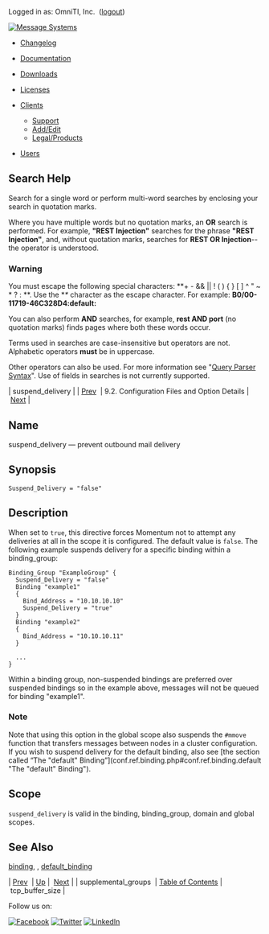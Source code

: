 Logged in as: OmniTI, Inc.  ([logout](https://support.messagesystems.com/logout.php))

[![Message Systems](https://support.messagesystems.com/images/ms-white205.png)](https://support.messagesystems.com/start.php) 

*   [Changelog](https://support.messagesystems.com/start.php?show=changelog)
*   [Documentation](https://support.messagesystems.com/docs/)
*   [Downloads](https://support.messagesystems.com/start.php)

*   [Licenses](https://support.messagesystems.com/license_summary.php)
*   <a href="">Clients</a>
    *   [Support](https://support.messagesystems.com/cs.php)
    *   [Add/Edit](https://support.messagesystems.com/edit_client.php)
    *   [Legal/Products](https://support.messagesystems.com/edit_products.php)
*   [Users](https://support.messagesystems.com/edit_customer.php)

## Search Help

Search for a single word or perform multi-word searches by enclosing your search in quotation marks.

Where you have multiple words but no quotation marks, an **OR** search is performed. For example, **"REST Injection"** searches for the phrase **"REST Injection"**, and, without quotation marks, searches for **REST OR Injection**--the operator is understood.

### Warning

You must escape the following special characters: **+ - && || ! ( ) { } [ ] ^ " ~ * ? : \**. Use the **\** character as the escape character. For example: **B0/00-11719-46C328D4\:default\:**

You can also perform **AND** searches, for example, **rest AND port** (no quotation marks) finds pages where both these words occur.

Terms used in searches are case-insensitive but operators are not. Alphabetic operators **must** be in uppercase.

Other operators can also be used. For more information see "[Query Parser Syntax](https://lucene.apache.org/core/old_versioned_docs/versions/3_0_0/queryparsersyntax.html)". Use of fields in searches is not currently supported.

| suspend_delivery |
| [Prev](conf.ref.supplemental_groups.php)  | 9.2. Configuration Files and Option Details |  [Next](conf.ref.tcp_buffer_size.php) |

<a name="conf.ref.suspend_delivery"></a>
## Name

suspend_delivery — prevent outbound mail delivery

## Synopsis

`Suspend_Delivery = "false"`

<a name="idp6837824"></a>
## Description

When set to `true`, this directive forces Momentum not to attempt any deliveries at all in the scope it is configured. The default value is `false`. The following example suspends delivery for a specific binding within a binding_group:

```
Binding_Group "ExampleGroup" {
  Suspend_Delivery = "false"
  Binding "example1"
  {
    Bind_Address = "10.10.10.10"
    Suspend_Delivery = "true"
  }
  Binding "example2"
  {
    Bind_Address = "10.10.10.11"
  }

  ...
}
```

Within a binding group, non-suspended bindings are preferred over suspended bindings so in the example above, messages will not be queued for binding "example1".

### Note

Note that using this option in the global scope also suspends the `#mmove` function that transfers messages between nodes in a cluster configuration. If you wish to suspend delivery for the default binding, also see [the section called “The "default" Binding”](conf.ref.binding.php#conf.ref.binding.default "The "default" Binding").

<a name="idp6843776"></a>
## Scope

`suspend_delivery` is valid in the binding, binding_group, domain and global scopes.

<a name="idp6845856"></a>
## See Also

[binding](conf.ref.binding.php "binding"), , [default_binding](conf.ref.default_binding.php "default_binding")

| [Prev](conf.ref.supplemental_groups.php)  | [Up](conf.ref.files.php) |  [Next](conf.ref.tcp_buffer_size.php) |
| supplemental_groups  | [Table of Contents](index.php) |  tcp_buffer_size |

Follow us on:

[![Facebook](https://support.messagesystems.com/images/icon-facebook.png)](http://www.facebook.com/messagesystems) [![Twitter](https://support.messagesystems.com/images/icon-twitter.png)](http://twitter.com/#!/MessageSystems) [![LinkedIn](https://support.messagesystems.com/images/icon-linkedin.png)](http://www.linkedin.com/company/message-systems)